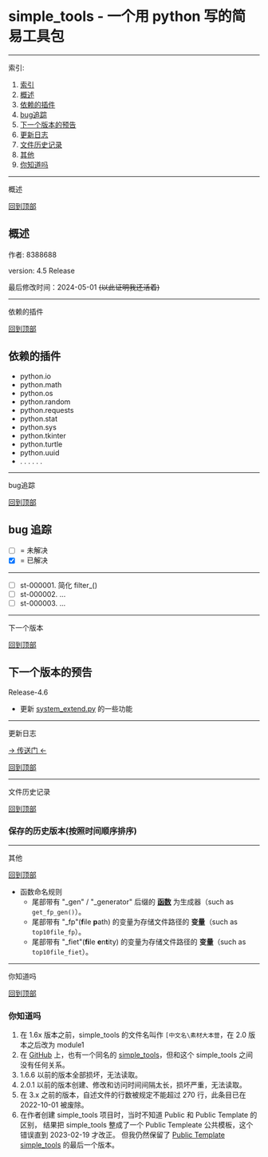 # simple_tools - 一个用 python 写的简易工具包

-----
<a id="_menu">索引:</id>

1. [索引](#_menu)
2. [概述](#_summary)
3. [依赖的插件](#_depend_on)
4. [bug追踪](#_bug_report)
5. [下一个版本的预告](#_next_version)
6. [更新日志](#_changelog)
7. [文件历史记录](#_file_history)
8. [其他](#_others)
9. [你知道吗](#_do_you_know)

-----
<a id="_summary">概述</id>

[回到顶部](#_menu)

## 概述

作者: 8388688

version: 4.5 Release

最后修改时间：2024-05-01
~~(以此证明我还活着)~~

-----
<a id="_depend_on">依赖的插件</id>

[回到顶部](#_menu)

## 依赖的插件

* python.io
* python.math
* python.os
* python.random
* python.requests
* python.stat
* python.sys
* python.tkinter
* python.turtle
* python.uuid
* . . . . . .

-----
<a id="_bug_report">bug追踪</id>

[回到顶部](#_menu)

## bug 追踪

- [ ] = 未解决
- [x] = 已解决

-----

- [ ] st-000001. 简化 filter_()
- [ ] st-000002. ...
- [ ] st-000003. ...

-----
<a id="_next_version">下一个版本</id>

[回到顶部](#_menu)

## 下一个版本的预告

Release-4.6

- 更新 [system_extend.py](system_extend.py) 的一些功能

-----
<a id="_changelog">更新日志</id>

[-> 传送门 <-](changelog.md)

[回到顶部](#_menu)

-----
<a id="_file_history">文件历史记录</id>

[回到顶部](#_menu)

### 保存的历史版本(按照时间顺序排序)

-----
<a id="_others">其他</id>

[回到顶部](#_menu)

- 函数命名规则
    - 尾部带有 "_gen" / "_generator" 后缀的 **[函数](https://zh.qikipedia.org/wiki/子程序)** 为生成器（such
      as `get_fp_gen()`）。
    - 尾部带有 "_fp"(**f**ile **p**ath) 的变量为存储文件路径的 **变量**（such as `top10file_fp`）。
    - 尾部带有 "_fiet"(**fi**le **e**n**t**ity) 的变量为存储文件路径的 **变量**（such as `top10file_fiet`）。

-----
<a id="_do_you_know">你知道吗</id>

[回到顶部](#_menu)

### 你知道吗

1. 在 1.6x 版本之前，simple_tools 的文件名叫作 `[中文名\素材大本营`，在 2.0 版本之后改为 module1
2. 在 [GitHub](https://github.com/) 上，也有一个同名的
   [simple_tools](https://www.github.com/afriemann/simple_tools.git)，但和这个 simple_tools 之间没有任何关系。
3. 1.6.6 以前的版本全部损坏，无法读取。
4. 2.0.1 以前的版本创建、修改和访问时间间隔太长，损坏严重，无法读取。
5. 在 3.x 之前的版本，自述文件的行数被规定不能超过 270 行，此条目已在 2022-10-01 被废除。
6. 在作者创建 simple_tools 项目时，当时不知道 Public 和 Public Template 的区别，
   结果把 simple_tools 整成了一个 Public Templeate 公共模板，这个错误直到 2023-02-19 才改正。
   但我仍然保留了 [Public Template simple_tools](https://github.com/8388688/simple_tools) 的最后一个版本。
